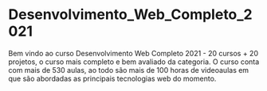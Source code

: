 # Desenvolvimento_Web_Completo_2021
 Bem vindo ao curso Desenvolvimento Web Completo 2021 - 20 cursos + 20 projetos, o curso mais completo e bem avaliado da categoria.  O curso conta com mais de 530 aulas, ao todo são mais de 100 horas de videoaulas em que são abordadas as principais tecnologias web do momento.
